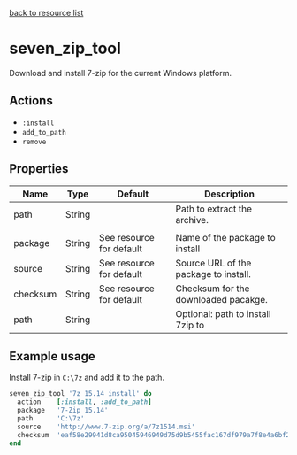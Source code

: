 [back to resource list](https://github.com/sous-chefs/seven_zip#resources)

# seven_zip_tool

Download and install 7-zip for the current Windows platform.

## Actions

- `:install`
- `add_to_path`
- `remove`

## Properties

| Name     | Type   | Default                  | Description                           |
| -------- | ------ | ------------------------ | ------------------------------------- |
| path     | String |                          | Path to extract the archive.          |
|          |        |                          |                                       |
| package  | String | See resource for default | Name of the package to install        |
| source   | String | See resource for default | Source URL of the package to install. |
| checksum | String | See resource for default | Checksum for the downloaded pacakge.  |
| path     | String |                          | Optional: path to install 7zip to     |

## Example usage

Install 7-zip in `C:\7z` and add it to the path.

```ruby
seven_zip_tool '7z 15.14 install' do
  action    [:install, :add_to_path]
  package   '7-Zip 15.14'
  path      'C:\7z'
  source    'http://www.7-zip.org/a/7z1514.msi'
  checksum  'eaf58e29941d8ca95045946949d75d9b5455fac167df979a7f8e4a6bf2d39680'
end
```
